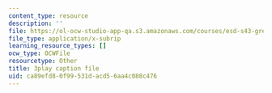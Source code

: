 ```yaml
---
content_type: resource
description: ''
file: https://ol-ocw-studio-app-qa.s3.amazonaws.com/courses/esd-s43-green-supply-chain-management-spring-2014/ca89efd80f99531dacd56aa4c088c476_A0owfH3UERI.vtt
file_type: application/x-subrip
learning_resource_types: []
ocw_type: OCWFile
resourcetype: Other
title: 3play caption file
uid: ca89efd8-0f99-531d-acd5-6aa4c088c476
---
```

